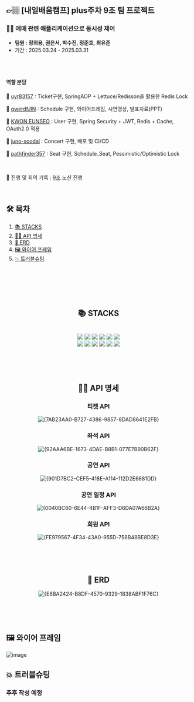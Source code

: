 ## 👉🏼 [내일배움캠프] plus주차 9조 팀 프로젝트

### 🙋‍♀️ 예매 관련 애플리케이션으로 동시성 제어
- **팀원 : 정의용, 권은서, 박수진, 정준호, 최유준**
- 기간 : 2025.03.24 - 2025.03.31


<br><br>

#### 역할 분담
👑 [uyr83157](https://github.com/uyr83157) : Ticket구현, SpringAOP + Lettuce/Redisson을 활용한 Redis Lock <p>
🐶 [qwerdfJIN](https://github.com/qwerdfJIN) : Schedule 구현, 와이어프레임, 시연영상, 발표자료(PPT) <p>
🍊 [KWON EUNSEO](https://github.com/euuns) : User 구현, Spring Security + JWT, Redis + Cache, OAuth2.0 적용 <p>
🦦 [juno-soodal](https://github.com/juno-soodal) : Concert 구현, 배포 및 CI/CD <p>
🚗 [pathfinder357](https://github.com/pathfinder357) : Seat 구현, Schedule_Seat, Pessimistic/Optimistic Lock

<br>

📑 진행 및 회의 기록 : [9조](https://www.notion.so/teamsparta/9-1c02dc3ef51480858442cf81cd861b92#1c02dc3ef51481f191b4c1e6e7c44893) 노션 진행

<br>

## 🛠 목차

1. [📚 STACKS](#-STACKS)
2. [👩🏻‍ API 명세](#-API-명세)
3. [👩 ERD](#-ERD)
4. [🖼️ 와이어 프레임](#-와이어-프레임)
5. [💥 트러블슈팅](#-트러블슈팅)
<br>   

<br><br><br>

<div align=center> 

## 📚 STACKS

<br>

<img src="https://img.shields.io/badge/java-007396?style=for-the-badge&logo=java&logoColor=white"> 
<img src="https://img.shields.io/badge/mysql-4479A1?style=for-the-badge&logo=mysql&logoColor=white">
<img src="https://img.shields.io/badge/redis-FF4438?style=for-the-badge&logo=redis&logoColor=white">
<img src="https://img.shields.io/badge/spring-6DB33F?style=for-the-badge&logo=spring&logoColor=white">
<img src="https://img.shields.io/badge/springboot-6DB33F?style=for-the-badge&logo=springboot&logoColor=white">
<img src="https://img.shields.io/badge/springsecurity-6DB33F?style=for-the-badge&logo=springsecurity&logoColor=white">
<br>
<img src="https://img.shields.io/badge/gradle-02303A?style=for-the-badge&logo=gradle&logoColor=white">
<img src="https://img.shields.io/badge/github-181717?style=for-the-badge&logo=github&logoColor=white">
<img src="https://img.shields.io/badge/git-F05032?style=for-the-badge&logo=git&logoColor=white">
<img src="https://img.shields.io/badge/docker-2496ED?style=for-the-badge&logo=docker&logoColor=white">
<img src="https://img.shields.io/badge/postman-FF6C37?style=for-the-badge&logo=postman&logoColor=white">
<img src="https://img.shields.io/badge/intellijidea-000000?style=for-the-badge&logo=intellijidea&logoColor=white">

<br><br><br>

## 👩🏻‍ API 명세
### 티켓 API
![{7AB23AA0-B727-4386-9857-8DAD8641E2FB}](https://github.com/user-attachments/assets/a730c574-1dc7-47a4-9834-3cd9d36f6646)


### 좌석 API
![{92AAA6BE-1673-4DAE-B8B1-077E7B90B62F}](https://github.com/user-attachments/assets/dca7b75b-e056-4d4e-ab10-d5f96efc3b40)


### 공연 API
![{901D7BC2-CEF5-418E-A114-112D2E6681DD}](https://github.com/user-attachments/assets/3c3a92f3-b8d0-46bc-9826-07c1d49c8814)


### 공연 일정 API
![{0040BC60-6E44-4B1F-AFF3-D6DA07A66B2A}](https://github.com/user-attachments/assets/1c5519c4-6818-4714-a255-6126ce839428)


### 회원 API
![{FE979567-4F34-43A0-955D-758B48BE8D3E}](https://github.com/user-attachments/assets/c2bfbe50-bd13-488a-8796-5d6d08f1f07e)

<br><br><br>

## 👩 ERD
![{E6BA2424-B8DF-4570-9329-1838ABF1F76C}](https://github.com/user-attachments/assets/f9bdf616-b990-42fd-b90a-9125e8ce104d)


<br><br><br>

<div align=left> 

## 🖼️ 와이어 프레임
![image](https://github.com/user-attachments/assets/35168a65-a93a-43a9-8298-d7ae4d2bb7fd)


## 💥 트러블슈팅

### 추후 작성 예정

<br>

